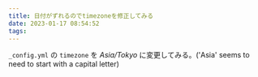 ```yaml
---
title: 日付がずれるのでtimezoneを修正してみる
date: 2023-01-17 08:54:52
tags:
---
```

`_config.yml` の `timezone` を *Asia/Tokyo* に変更してみる。<span lang="en">('Asia' seems to need to start with a capital letter)</span>

